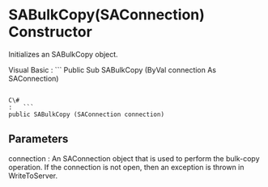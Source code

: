 <!-- loio3c0d13776c5f10149d42c916f0c4aff7 -->

# SABulkCopy\(SAConnection\) Constructor

Initializes an SABulkCopy object.



Visual Basic
:   ```
Public Sub SABulkCopy (ByVal connection As SAConnection)
```

C\#
:   ```
public SABulkCopy (SAConnection connection)
```



## Parameters

connection
:   An SAConnection object that is used to perform the bulk-copy operation. If the connection is not open, then an exception is thrown in WriteToServer.

